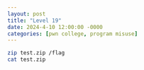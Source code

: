 ```yaml
---
layout: post
title: "Level 19"
date: 2024-4-10 12:00:00 -0000
categories: [pwn college, program misuse]
---
```


```bash
zip test.zip /flag
cat test.zip
```
